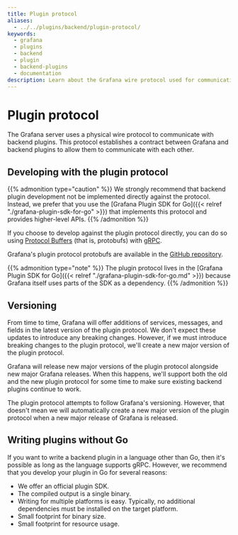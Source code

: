 ```yaml
---
title: Plugin protocol
aliases:
  - ../../plugins/backend/plugin-protocol/
keywords:
  - grafana
  - plugins
  - backend
  - plugin
  - backend-plugins
  - documentation
description: Learn about the Grafana wire protocol used for communication between the Grafana server and backend plugins.
---
```


# Plugin protocol

The Grafana server uses a physical wire protocol to communicate with backend plugins. This protocol establishes a contract between Grafana and backend plugins to allow them to communicate with each other.

## Developing with the plugin protocol

{{% admonition type="caution" %}} We strongly recommend that backend plugin development not be implemented directly against the protocol. Instead, we prefer that you use the [Grafana Plugin SDK for Go]({{< relref "./grafana-plugin-sdk-for-go" >}}) that implements this protocol and provides higher-level APIs. {{%
/admonition %}}

If you choose to develop against the plugin protocol directly, you can do so using [Protocol Buffers](https://developers.google.com/protocol-buffers) (that is, protobufs) with [gRPC](https://grpc.io/).

Grafana's plugin protocol protobufs are available in the [GitHub repository](https://github.com/grafana/grafana-plugin-sdk-go/blob/master/proto/backend.proto).

{{% admonition type="note" %}}
The plugin protocol lives in the [Grafana Plugin SDK for Go]({{< relref "./grafana-plugin-sdk-for-go.md" >}}) because Grafana itself uses parts of the SDK as a dependency.
{{% /admonition %}}

## Versioning

From time to time, Grafana will offer additions of services, messages, and fields in the latest version of the plugin protocol. We don't expect these updates to introduce any breaking changes. However, if we must introduce breaking changes to the plugin protocol, we'll create a new major version of the plugin protocol.

Grafana will release new major versions of the plugin protocol alongside new major Grafana releases. When this happens, we'll support both the old and the new plugin protocol for some time to make sure existing backend plugins continue to work.

The plugin protocol attempts to follow Grafana's versioning. However, that doesn't mean we will automatically create a new major version of the plugin protocol when a new major release of Grafana is released.

## Writing plugins without Go

If you want to write a backend plugin in a language other than Go, then it's possible as long as the language supports gRPC. However, we recommend that you develop your plugin in Go for several reasons:

- We offer an official plugin SDK.
- The compiled output is a single binary.
- Writing for multiple platforms is easy. Typically, no additional dependencies must be installed on the target platform.
- Small footprint for binary size.
- Small footprint for resource usage.
